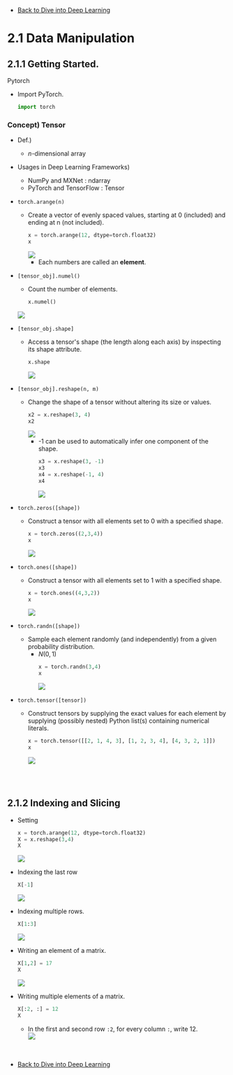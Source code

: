 * [Back to Dive into Deep Learning](../../main.md)

# 2.1 Data Manipulation

## 2.1.1 Getting Started. 
Pytorch

- Import PyTorch.
  ```python
  import torch
  ```


### Concept) Tensor
- Def.)
  - $n$-dimensional array
- Usages in Deep Learning Frameworks)
  - NumPy and MXNet : ndarray
  - PyTorch and TensorFlow : Tensor 


- ```torch.arange(n)``` 
   - Create a vector of evenly spaced values, starting at 0 (included) and ending at n (not included).
     ```python
     x = torch.arange(12, dtype=torch.float32)
     x
     ```
     ![](images/001.png)
     - Each numbers are called an **element**.
- ```[tensor_obj].numel()``` 
   - Count the number of elements.
     ```python
     x.numel()
     ``` 
    ![](images/002.png)
- ```[tensor_obj.shape]```
  - Access a tensor's shape (the length along each axis) by inspecting its shape attribute.
    ```python
    x.shape
    ```
    ![](images/003.png)
- ```[tensor_obj].reshape(n, m)```
  - Change the shape of a tensor without altering its size or values.
    ```python
    x2 = x.reshape(3, 4)
    x2
    ```
    ![](images/004.png)
    - -1 can be used to automatically infer one component of the shape.
      ```python
      x3 = x.reshape(3, -1)
      x3
      x4 = x.reshape(-1, 4)
      x4
      ```
      ![](images/005.png)
- ```torch.zeros([shape])```
  - Construct a tensor with all elements set to 0 with a specified shape.
    ```python
    x = torch.zeros((2,3,4))
    x
    ```
    ![](images/006.png)

- ```torch.ones([shape])```
  - Construct a tensor with all elements set to 1 with a specified shape.
    ```python
    x = torch.ones((4,3,2))
    x
    ```
    ![](images/007.png)

- ```torch.randn([shape])```
  - Sample each element randomly (and independently) from a given probability distribution.
    - $N(0,1)$
      ```python
      x = torch.randn(3,4)
      x
      ```
      ![](images/008.png)

- ```torch.tensor([tensor])```
  - Construct tensors by supplying the exact values for each element by supplying (possibly nested) Python list(s) containing numerical literals.
    ```python
    x = torch.tensor([[2, 1, 4, 3], [1, 2, 3, 4], [4, 3, 2, 1]])
    x
    ```
    ![](images/009.png)


<br><br>

## 2.1.2 Indexing and Slicing
- Setting
  ```python
  x = torch.arange(12, dtype=torch.float32)
  X = x.reshape(3,4)
  X
  ```
  ![](images/010.png)

- Indexing the last row
    ```python
    X[-1]
    ```
    ![](images/011.png)

- Indexing multiple rows.
    ```python
    X[1:3]
    ```
    ![](images/012.png)

- Writing an element of a matrix.
    ```python
    X[1,2] = 17
    X
    ```
    ![](images/013.png)

- Writing multiple elements of a matrix.
    ```python
    X[:2, :] = 12
    X
    ```
    - In the first and second row ```:2```, for every column ```:```, write 12.   
      ![](images/014.png)






<br>

* [Back to Dive into Deep Learning](../../main.md)